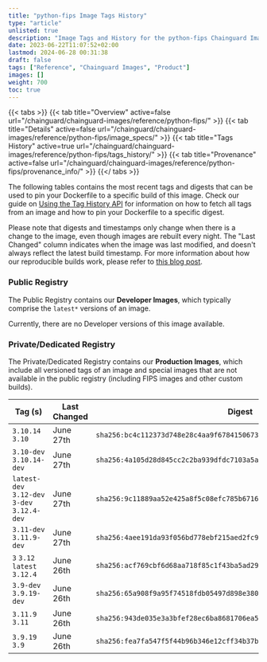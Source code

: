 ```yaml
---
title: "python-fips Image Tags History"
type: "article"
unlisted: true
description: "Image Tags and History for the python-fips Chainguard Image"
date: 2023-06-22T11:07:52+02:00
lastmod: 2024-06-28 00:31:38
draft: false
tags: ["Reference", "Chainguard Images", "Product"]
images: []
weight: 700
toc: true
---
```


{{< tabs >}}
{{< tab title="Overview" active=false url="/chainguard/chainguard-images/reference/python-fips/" >}}
{{< tab title="Details" active=false url="/chainguard/chainguard-images/reference/python-fips/image_specs/" >}}
{{< tab title="Tags History" active=true url="/chainguard/chainguard-images/reference/python-fips/tags_history/" >}}
{{< tab title="Provenance" active=false url="/chainguard/chainguard-images/reference/python-fips/provenance_info/" >}}
{{</ tabs >}}

The following tables contains the most recent tags and digests that can be used to pin your Dockerfile to a specific build of this image. Check our guide on [Using the Tag History API](/chainguard/chainguard-images/using-the-tag-history-api/) for information on how to fetch all tags from an image and how to pin your Dockerfile to a specific digest.

Please note that digests and timestamps only change when there is a change to the image, even though images are rebuilt every night. The "Last Changed" column indicates when the image was last modified, and doesn't always reflect the latest build timestamp. For more information about how our reproducible builds work, please refer to [this blog post](https://www.chainguard.dev/unchained/reproducing-chainguards-reproducible-image-builds).

### Public Registry
The Public Registry contains our **Developer Images**, which typically comprise the `latest*` versions of an image.

Currently, there are no Developer versions of this image available.

### Private/Dedicated Registry
The Private/Dedicated Registry contains our **Production Images**, which include all versioned tags of an image and special images that are not available in the public registry (including FIPS images and other custom builds).

| Tag (s)                                       | Last Changed | Digest                                                                    |
|-----------------------------------------------|--------------|---------------------------------------------------------------------------|
|  `3.10.14` `3.10`                             | June 27th    | `sha256:bc4c112373d748e28c4aa9f6784150673a958cd69ca0adf39f07c406011f7c9d` |
|  `3.10-dev` `3.10.14-dev`                     | June 27th    | `sha256:4a105d28d845cc2c2ba939dfdc7103a5ad2736dd7ed28510cbe3a70fbc02e1b2` |
|  `latest-dev` `3.12-dev` `3-dev` `3.12.4-dev` | June 27th    | `sha256:9c11889aa52e425a8f5c08efc785b6716536214f5457308c567e7a930c10be6b` |
|  `3.11-dev` `3.11.9-dev`                      | June 27th    | `sha256:4aee191da93f056bd778ebf215aed2fc9663950b2c90bae3cdc3a300d63a0991` |
|  `3` `3.12` `latest` `3.12.4`                 | June 26th    | `sha256:acf769cbf6d68aa718f85c1f43ba5ad2937ebf371048321f5927593f09f20096` |
|  `3.9-dev` `3.9.19-dev`                       | June 26th    | `sha256:65a908f9a95f74518fdb05497d898e380f23d745c833ffdb3092d9f0c6eebb89` |
|  `3.11.9` `3.11`                              | June 26th    | `sha256:943de035e3a3bfef28ec6ba8681706ea536b84f7f916cb060b6954686bf16bb3` |
|  `3.9.19` `3.9`                               | June 26th    | `sha256:fea7fa547f5f44b96b346e12cff34b37bc4d2cc36e35e02e41dafea3fcba6235` |

